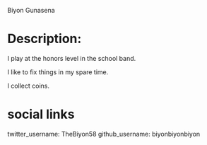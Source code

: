 Biyon Gunasena
# Description:  
I play at the honors level in the school band. 

I like to fix things in my spare time. 

I collect coins. 
# social links
twitter_username: TheBiyon58 
github_username: biyonbiyonbiyon 
